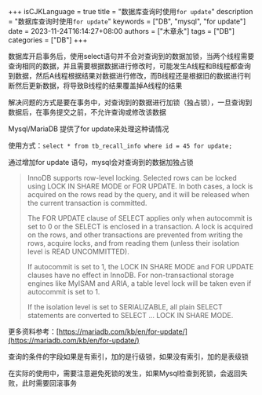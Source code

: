 +++
isCJKLanguage = true
title = "数据库查询时使用`for update`"
description = "数据库查询时使用`for update`"
keywords = ["DB", "mysql", "for update"]
date = 2023-11-24T16:14:27+08:00
authors = ["木章永"]
tags = ["DB"]
categories = ["DB"]
+++

数据库开启事务后，使用select语句并不会对查询到的数据加锁，当两个线程需要查询相同的数据，并且需要根据数据进行修改时，可能发生A线程和B线程都查询到数据，然后A线程根据结果对数据进行修改，而B线程还是根据旧的数据进行判断然后更新数据，将导致B线程的结果覆盖掉A线程的结果

解决问题的方式是要在事务中，对查询到的数据进行加锁（独占锁），一旦查询到数据后，在事务提交之前，不允许查询或修改该数据

Mysql/MariaDB 提供了for update来处理这种请情况

使用方式：`select * from tb_recall_info where id = 45 for update;`

通过增加for update 语句，mysql会对查询到的数据加独占锁

> InnoDB supports row-level locking. Selected rows can be locked using LOCK IN SHARE MODE or FOR UPDATE. In both cases, a lock is acquired on the rows read by the query, and it will be released when the current transaction is committed.
> 
> The FOR UPDATE clause of SELECT applies only when autocommit is set to 0 or the SELECT is enclosed in a transaction. A lock is acquired on the rows, and other transactions are prevented from writing the rows, acquire locks, and from reading them (unless their isolation level is READ UNCOMMITTED).
>
>If autocommit is set to 1, the LOCK IN SHARE MODE and FOR UPDATE clauses have no effect in InnoDB. For non-transactional storage engines like MyISAM and ARIA, a table level lock will be taken even if autocommit is set to 1.
>
>If the isolation level is set to SERIALIZABLE, all plain SELECT statements are converted to SELECT ... LOCK IN SHARE MODE.

更多资料参考：[https://mariadb.com/kb/en/for-update/](https://mariadb.com/kb/en/for-update/)

查询的条件的字段如果是有索引，加的是行级锁，如果没有索引，加的是表级锁

在实际的使用中，需要注意避免死锁的发生，如果Mysql检查到死锁，会返回失败，此时需要回滚事务